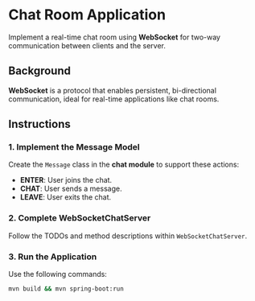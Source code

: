 # Chat Room Application  
Implement a real-time chat room using **WebSocket** for two-way communication between clients and the server.

## Background  
**WebSocket** is a protocol that enables persistent, bi-directional communication, ideal for real-time applications like chat rooms.

## Instructions  
### 1. Implement the Message Model  
Create the `Message` class in the **chat module** to support these actions:  
- **ENTER**: User joins the chat.  
- **CHAT**: User sends a message.  
- **LEAVE**: User exits the chat.  

### 2. Complete WebSocketChatServer  
Follow the TODOs and method descriptions within `WebSocketChatServer`.

### 3. Run the Application  
Use the following commands:  
```bash
mvn build && mvn spring-boot:run
